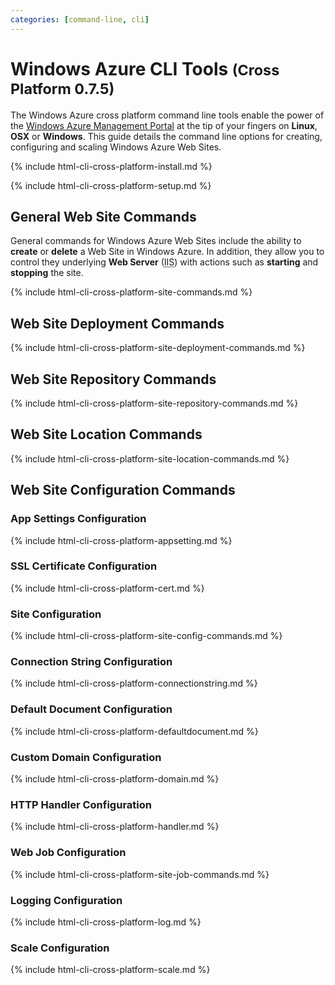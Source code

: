 ```yaml
---
categories: [command-line, cli]
---
```


# Windows Azure CLI Tools <small>(Cross Platform 0.7.5)</small>

The Windows Azure cross platform command line tools enable the power of the [Windows Azure Management Portal][WA-Portal] at the tip of your fingers on **Linux**, **OSX** or **Windows**. This guide details the command line options for creating, configuring and scaling Windows Azure Web Sites.

{% include html-cli-cross-platform-install.md %}

{% include html-cli-cross-platform-setup.md %}

## General Web Site Commands

General commands for Windows Azure Web Sites include the ability to **create** or **delete** a Web Site in Windows Azure. In addition, they allow you to control they underlying **Web Server** (<abbr title="Internet Information Services">IIS</abbr>) with actions such as **starting** and **stopping** the site.

{% include html-cli-cross-platform-site-commands.md %}

## Web Site Deployment Commands

{% include html-cli-cross-platform-site-deployment-commands.md %}

## Web Site Repository Commands

{% include html-cli-cross-platform-site-repository-commands.md %}

## Web Site Location Commands

{% include html-cli-cross-platform-site-location-commands.md %}

## Web Site Configuration Commands

### App Settings Configuration

{% include html-cli-cross-platform-appsetting.md %}

### SSL Certificate Configuration

{% include html-cli-cross-platform-cert.md %}

### Site Configuration

{% include html-cli-cross-platform-site-config-commands.md %}

### Connection String Configuration

{% include html-cli-cross-platform-connectionstring.md %}

### Default Document Configuration

{% include html-cli-cross-platform-defaultdocument.md %}

### Custom Domain Configuration

{% include html-cli-cross-platform-domain.md %}

### HTTP Handler Configuration

{% include html-cli-cross-platform-handler.md %}

### Web Job Configuration

{% include html-cli-cross-platform-site-job-commands.md %}

### Logging Configuration

{% include html-cli-cross-platform-log.md %}

### Scale Configuration

{% include html-cli-cross-platform-scale.md %}

[WA-Portal]: https://manage.windowsazure.com
